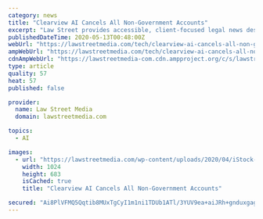 ```yaml
---
category: news
title: "Clearview AI Cancels All Non-Government Accounts"
excerpt: "Law Street provides accessible, client-focused legal news designed to inform readers and connect lawyers with the legal needs in their field."
publishedDateTime: 2020-05-13T00:48:00Z
webUrl: "https://lawstreetmedia.com/tech/clearview-ai-cancels-all-non-government-accounts/"
ampWebUrl: "https://lawstreetmedia.com/tech/clearview-ai-cancels-all-non-government-accounts/amp/"
cdnAmpWebUrl: "https://lawstreetmedia-com.cdn.ampproject.org/c/s/lawstreetmedia.com/tech/clearview-ai-cancels-all-non-government-accounts/amp/"
type: article
quality: 57
heat: 57
published: false

provider:
  name: Law Street Media
  domain: lawstreetmedia.com

topics:
  - AI

images:
  - url: "https://lawstreetmedia.com/wp-content/uploads/2020/04/iStock-1139217536-1024x683.jpg"
    width: 1024
    height: 683
    isCached: true
    title: "Clearview AI Cancels All Non-Government Accounts"

secured: "Ai8PlVFMQ5Qqtib8MUxTgCyI1m1ni1TDUb1ATl/3YUV9ea+aiJRh+gnduxgagWfh/LjCw7nHxk0CPNiGG8pEz8I8aQl4+EwwH56MeVMJ5u4+nflsPsq7YbDmPAOQQ1EmOROfPIyxarpR4Qg0hDvH93WjSkzBj6acESmR6wLClJwE918tZY6watgB6inmEMik2SWR1+ViB7suRInkC77z20TSj5qtZOCX4FO6BtYQN1xE4OkhKAgrGiz5MkmtAUKjkNrmOvHq5gb7FS7eQD1UBntPMTfefz46PC5SBdUwEIsTKwRtrOkUWR+YfwHgPV1h;VvrbaZbK2yRm+/RkfHQQIQ=="
---
```



